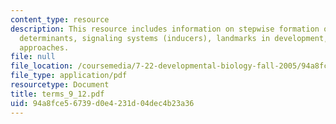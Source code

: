 ```yaml
---
content_type: resource
description: This resource includes information on stepwise formation of development,
  determinants, signaling systems (inducers), landmarks in development, and experimental
  approaches.
file: null
file_location: /coursemedia/7-22-developmental-biology-fall-2005/94a8fce56739d0e4231d04dec4b23a36_terms_9_12.pdf
file_type: application/pdf
resourcetype: Document
title: terms_9_12.pdf
uid: 94a8fce5-6739-d0e4-231d-04dec4b23a36
---
```

